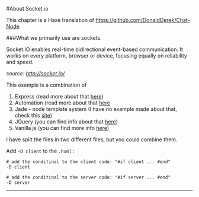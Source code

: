#About Socket.io

This chapter is a Haxe translation of <https://github.com/DonaldDerek/Chat-Node>

###What we primarily use are sockets.

Socket.IO enables real-time bidirectional event-based communication.
It works on every platform, browser or device, focusing equally on reliability and speed. 

_source: <http://socket.io/>_


This example is a combination of 

1. Express (read more about that [here](../05website/exampleAdvanced.md))
2. Automation (read more about that [here](../11automation/example2.md)
3. Jade - node template system (I have no example made about that, check this [site](http://jade-lang.com/))
4. JQuery (you can find info about that [here](http://matthijskamstra.github.io/haxejs/01jquery/example.html))
5. Vanilla js (you can find more info [here](http://matthijskamstra.github.io/haxejs/03vanillajs/example.html))





I have split the files in two different files, but you could combine them.


Add `-D client` to the `.hxml` :
```
# add the conditinal to the client code: "#if client ... #end"
-D client

# add the conditinal to the server code: "#if server ... #end"
-D server
```


----
